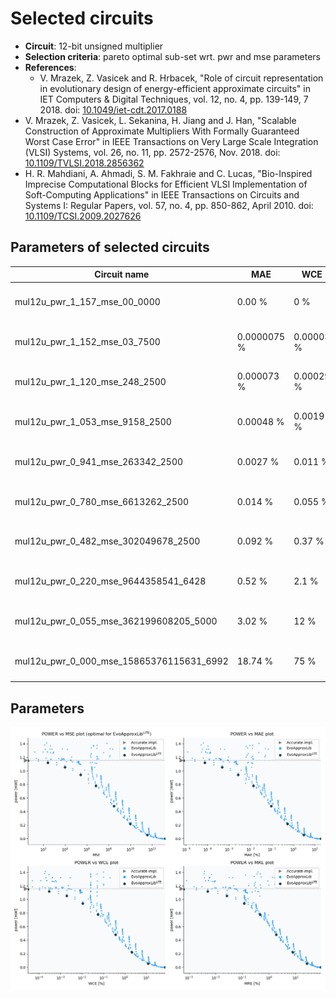 
Selected circuits
===================
 - **Circuit**: 12-bit unsigned multiplier
 - **Selection criteria**: pareto optimal sub-set wrt. pwr and mse parameters
 - **References**: 
   - V. Mrazek, Z. Vasicek and R. Hrbacek, "Role of circuit representation in evolutionary design of energy-efficient approximate circuits" in IET Computers & Digital Techniques, vol. 12, no. 4, pp. 139-149, 7 2018. doi: [10.1049/iet-cdt.2017.0188](https://dx.doi.org/10.1049/iet-cdt.2017.0188)
  - V. Mrazek, Z. Vasicek, L. Sekanina, H. Jiang and J. Han, "Scalable Construction of Approximate Multipliers With Formally Guaranteed Worst Case Error" in IEEE Transactions on Very Large Scale Integration (VLSI) Systems, vol. 26, no. 11, pp. 2572-2576, Nov. 2018. doi: [10.1109/TVLSI.2018.2856362](https://dx.doi.org/10.1109/TVLSI.2018.2856362)
  - H. R. Mahdiani, A. Ahmadi, S. M. Fakhraie and C. Lucas, "Bio-Inspired Imprecise Computational Blocks for Efficient VLSI Implementation of Soft-Computing Applications" in IEEE Transactions on Circuits and Systems I: Regular Papers, vol. 57, no. 4, pp. 850-862, April 2010. doi: [10.1109/TCSI.2009.2027626](https://dx.doi.org/10.1109/TCSI.2009.2027626)


Parameters of selected circuits
----------------------------

| Circuit name | MAE | WCE | EP | MRE | MSE | Download |
| --- |  --- | --- | --- | --- | --- | --- | 
| mul12u_pwr_1_157_mse_00_0000 | 0.00 % | 0 % | 0.00 % | 0.00 % | 0 |  [[Verilog<sub>generic</sub>](mul12u_pwr_1_157_mse_00_0000_gen.v)] [[Verilog<sub>PDK45</sub>](mul12u_pwr_1_157_mse_00_0000_pdk45.v)]  [[C](mul12u_pwr_1_157_mse_00_0000.c)] |
| mul12u_pwr_1_152_mse_03_7500 | 0.0000075 % | 0.00003 % | 50.00 % | 0.00062 % | 3.8 |  [[Verilog<sub>generic</sub>](mul12u_pwr_1_152_mse_03_7500_gen.v)] [[Verilog<sub>PDK45</sub>](mul12u_pwr_1_152_mse_03_7500_pdk45.v)]  [[C](mul12u_pwr_1_152_mse_03_7500.c)] |
| mul12u_pwr_1_120_mse_248_2500 | 0.000073 % | 0.00029 % | 81.25 % | 0.005 % | 248 |  [[Verilog<sub>generic</sub>](mul12u_pwr_1_120_mse_248_2500_gen.v)] [[Verilog<sub>PDK45</sub>](mul12u_pwr_1_120_mse_248_2500_pdk45.v)]  [[C](mul12u_pwr_1_120_mse_248_2500.c)] |
| mul12u_pwr_1_053_mse_9158_2500 | 0.00048 % | 0.0019 % | 93.75 % | 0.026 % | 9158 |  [[Verilog<sub>generic</sub>](mul12u_pwr_1_053_mse_9158_2500_gen.v)] [[Verilog<sub>PDK45</sub>](mul12u_pwr_1_053_mse_9158_2500_pdk45.v)]  [[C](mul12u_pwr_1_053_mse_9158_2500.c)] |
| mul12u_pwr_0_941_mse_263342_2500 | 0.0027 % | 0.011 % | 98.05 % | 0.12 % | 263342 |  [[Verilog<sub>generic</sub>](mul12u_pwr_0_941_mse_263342_2500_gen.v)] [[Verilog<sub>PDK45</sub>](mul12u_pwr_0_941_mse_263342_2500_pdk45.v)]  [[C](mul12u_pwr_0_941_mse_263342_2500.c)] |
| mul12u_pwr_0_780_mse_6613262_2500 | 0.014 % | 0.055 % | 99.41 % | 0.46 % | 6613262 |  [[Verilog<sub>generic</sub>](mul12u_pwr_0_780_mse_6613262_2500_gen.v)] [[Verilog<sub>PDK45</sub>](mul12u_pwr_0_780_mse_6613262_2500_pdk45.v)]  [[C](mul12u_pwr_0_780_mse_6613262_2500.c)] |
| mul12u_pwr_0_482_mse_302049678_2500 | 0.092 % | 0.37 % | 99.84 % | 1.89 % | 302049678 |  [[Verilog<sub>generic</sub>](mul12u_pwr_0_482_mse_302049678_2500_gen.v)] [[Verilog<sub>PDK45</sub>](mul12u_pwr_0_482_mse_302049678_2500_pdk45.v)]  [[C](mul12u_pwr_0_482_mse_302049678_2500.c)] |
| mul12u_pwr_0_220_mse_9644358541_6428 | 0.52 % | 2.1 % | 99.94 % | 7.84 % | 9644358542 |  [[Verilog<sub>generic</sub>](mul12u_pwr_0_220_mse_9644358541_6428_gen.v)] [[Verilog<sub>PDK45</sub>](mul12u_pwr_0_220_mse_9644358541_6428_pdk45.v)]  [[C](mul12u_pwr_0_220_mse_9644358541_6428.c)] |
| mul12u_pwr_0_055_mse_362199608205_5000 | 3.02 % | 12 % | 99.95 % | 26.71 % | 362199608206 |  [[Verilog<sub>generic</sub>](mul12u_pwr_0_055_mse_362199608205_5000_gen.v)] [[Verilog<sub>PDK45</sub>](mul12u_pwr_0_055_mse_362199608205_5000_pdk45.v)]  [[C](mul12u_pwr_0_055_mse_362199608205_5000.c)] |
| mul12u_pwr_0_000_mse_15865376115631_6992 | 18.74 % | 75 % | 99.95 % | 87.98 % | 15865376115632 |  [[Verilog<sub>generic</sub>](mul12u_pwr_0_000_mse_15865376115631_6992_gen.v)] [[Verilog<sub>PDK45</sub>](mul12u_pwr_0_000_mse_15865376115631_6992_pdk45.v)]  [[C](mul12u_pwr_0_000_mse_15865376115631_6992.c)] |
    
Parameters
--------------
![Parameters figure](fig.png)
             